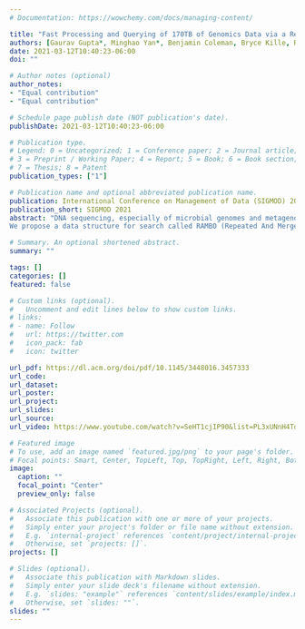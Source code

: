 ```yaml
---
# Documentation: https://wowchemy.com/docs/managing-content/

title: "Fast Processing and Querying of 170TB of Genomics Data via a Repeated And Merged BloOm Filter (RAMBO)"
authors: [Gaurav Gupta*, Minghao Yan*, Benjamin Coleman, Bryce Kille, R. A. Leo Elworth, Tharun Medini, Todd Treangen, Anshumali Shrivastava]
date: 2021-03-12T10:40:23-06:00
doi: ""

# Author notes (optional)
author_notes:
- "Equal contribution"
- "Equal contribution"

# Schedule page publish date (NOT publication's date).
publishDate: 2021-03-12T10:40:23-06:00

# Publication type.
# Legend: 0 = Uncategorized; 1 = Conference paper; 2 = Journal article;
# 3 = Preprint / Working Paper; 4 = Report; 5 = Book; 6 = Book section;
# 7 = Thesis; 8 = Patent
publication_types: ["1"]

# Publication name and optional abbreviated publication name.
publication: International Conference on Management of Data (SIGMOD) 2021.
publication_short: SIGMOD 2021
abstract: "DNA sequencing, especially of microbial genomes and metagenomes, has been at the core of recent research advances in large-scale comparative genomics. The data deluge has resulted in exponential growth in genomic datasets over the past years and has shown no sign of slowing down. Several recent attempts have been made to tame the computational burden of sequence search on these terabyte and petabyte-scale datasets, including raw reads and assembled genomes. However, no known implementation provides both fast query and construction time, keeps the low false-positive requirement, and offers cheap storage of the data structure.
We propose a data structure for search called RAMBO (Repeated And Merged BloOm Filter) which is significantly faster in query time than state-of-the-art genome indexing methods- COBS (Compact bit-sliced signature index), Sequence Bloom Trees, HowDeSBT, and SSBT. Furthermore, it supports insertion and query process parallelism, cheap updates for streaming inputs, has a zero false-negative rate, a low false-positive rate, and a small index size. RAMBO converts the search problem into set membership testing among K documents. Interestingly, it is a count-min sketch type arrangement of a membership testing utility (Bloom Filter in our case). The simplicity of the algorithm and embarrassingly parallel architecture allows us to stream and index a 170TB whole-genome sequence dataset in a mere 9 hours on a cluster of 100 nodes while competing methods require weeks. "

# Summary. An optional shortened abstract.
summary: ""

tags: []
categories: []
featured: false

# Custom links (optional).
#   Uncomment and edit lines below to show custom links.
# links:
# - name: Follow
#   url: https://twitter.com
#   icon_pack: fab
#   icon: twitter

url_pdf: https://dl.acm.org/doi/pdf/10.1145/3448016.3457333
url_code: 
url_dataset:
url_poster:
url_project:
url_slides:
url_source: 
url_video: https://www.youtube.com/watch?v=SeHT1cjIP90&list=PL3xUNnH4TdbsfndCMn02BqAAgGB0z7cwq

# Featured image
# To use, add an image named `featured.jpg/png` to your page's folder. 
# Focal points: Smart, Center, TopLeft, Top, TopRight, Left, Right, BottomLeft, Bottom, BottomRight.
image:
  caption: ""
  focal_point: "Center"
  preview_only: false

# Associated Projects (optional).
#   Associate this publication with one or more of your projects.
#   Simply enter your project's folder or file name without extension.
#   E.g. `internal-project` references `content/project/internal-project/index.md`.
#   Otherwise, set `projects: []`.
projects: []

# Slides (optional).
#   Associate this publication with Markdown slides.
#   Simply enter your slide deck's filename without extension.
#   E.g. `slides: "example"` references `content/slides/example/index.md`.
#   Otherwise, set `slides: ""`.
slides: ""
---
```

